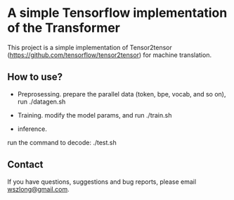 
A simple Tensorflow implementation of the Transformer
===

This project is a simple implementation of Tensor2tensor (https://github.com/tensorflow/tensor2tensor) for machine translation.

How to use?
---

* Preprosessing. prepare the parallel data (token, bpe, vocab, and so on), run ./datagen.sh

* Training. modify the model params, and run ./train.sh

* inference. 

run the command to decode: ./test.sh

Contact
---

If you have questions, suggestions and bug reports, please email wszlong@gmail.com.



